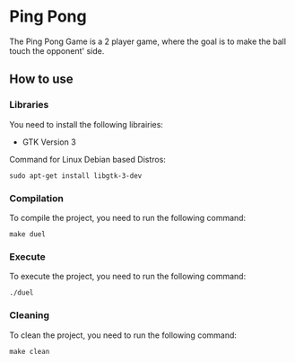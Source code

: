 # Ping Pong

The Ping Pong Game is a 2 player game, where the goal is to make the ball touch the opponent' side.

## How to use

### Libraries
You need to install the following librairies:
  - GTK Version 3

Command for Linux Debian based Distros:
```
sudo apt-get install libgtk-3-dev
```

### Compilation
To compile the project, you need to run the following command:
```
make duel
```

### Execute
To execute the project, you need to run the following command:
```
./duel
```

### Cleaning
To clean the project, you need to run the following command:
```
make clean
```

